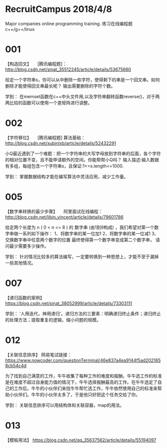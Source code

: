 # RecruitCampus 2018/4/8
Major companies online programming training.
练习在线编程题
c++/g++/linux

# 001
【构造回文】     [腾讯编程题]：http://blog.csdn.net/sinat_35512245/article/details/53675660

给定一个字符串s，你可以从中删除一些字符，使得剩下的串是一个回文串。如何删除才能使得回文串最长呢？
输出需要删除的字符个数。

学到：
在memset函数在c++中头文件用<cstring>,以及字符串翻转函数reverse()，对于两两比较的函数可以使用一个差矩阵进行调整。


# 002
【字符移位】     [腾讯编程题] 算法基础：http://blog.csdn.net/xubinlxb/article/details/52432291

小Q最近遇到了一个难题：把一个字符串的大写字母放到字符串的后面，各个字符的相对位置不变，且不能申请额外的空间。你能帮帮小Q吗？
输入描述:输入数据有多组，每组包含一个字符串s，且保证:1<=s.length<=1000.

学到：
掌握数据结构才能在编写算法中灵活应用，减少工作量。

# 005
【数字串转换的最少步骤】     阿里面试在线编程：http://blog.csdn.net/libin_vincent/article/details/79601786

给定两个长度为 n ( 0 < n <= 8 ) 的 数字串 (由1到9构成)  ，我们希望对第一个数字串做一系列如下操作：
1、将数字串的某一位加1
2、将数字串的某一位减1
3、交换数字串中任意两个数字的位置
最终使得第一个数字串变成第二个数字串， 请问最少需要多少操作。

学到：
针对情况比较多的算法编写，一定要转换到一种思想上，才能不至于漏掉一些其他情况。

# 007
【递归函数的案例】     https://blog.csdn.net/sinat_38052999/article/details/73303111

学到：
‘人用迭代，神用递归’。递归方法的三要素：明确递归终止条件；递归终止的处理方法；提取重复的逻辑，缩小问题的规模。

# 012
【关联信息排序】     网易笔试链接：https://www.nowcoder.com/questionTerminal/46e837a4ea9144f5ad2021658cb54c4d

为了找到自己满意的工作，牛牛收集了每种工作的难度和报酬。牛牛选工作的标准是在难度不超过自身能力值的情况下，牛牛选择报酬最高的工作。在牛牛选定了自己的工作后，牛牛的小伙伴们来找牛牛帮忙选工作，牛牛依然使用自己的标准来帮助小伙伴们。牛牛的小伙伴太多了，于是他只好把这个任务交给了你。 

学到：
关联信息排序可以用结构体和关联容器，map的用法。

# 013
【模板用法】     https://blog.csdn.net/qq_35637562/article/details/55194097
